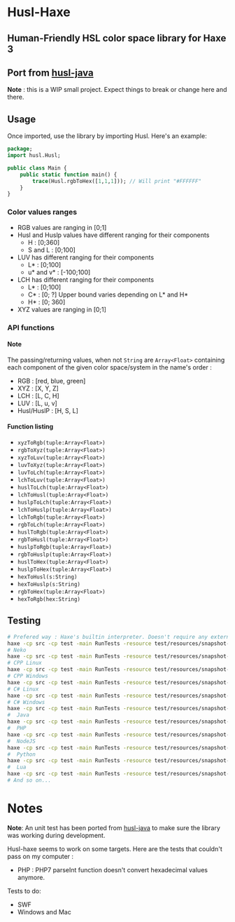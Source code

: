 # Husl-Haxe
## Human-Friendly HSL color space library for Haxe 3
## Port from [husl-java]

**Note** : this is a WIP small project. Expect things to break or change here and there.

## Usage
Once imported, use the library by importing Husl. Here's an example:

```haxe
package;
import husl.Husl;

public class Main {
    public static function main() {
        trace(Husl.rgbToHex([1,1,1])); // Will print "#FFFFFF"
    }
}
```

### Color values ranges
- RGB values are ranging in [0;1]
- Husl and Huslp values have different ranging for their components
    - H : [0;360]
    - S and L : [0;100]
- LUV has different ranging for their components
    - L* : [0;100]
    - u* and v* : [-100;100]
- LCH has different ranging for their components
    - L* : [0;100]
    - C* : [0; ?] Upper bound varies depending on L* and H*
    - H* : [0; 360]
- XYZ values are ranging in [0;1]

### API functions

#### Note
The passing/returning values, when not `String` are `Array<Float>` containing each component of the given color space/system in the name's order :
- RGB : [red, blue, green]
- XYZ : [X, Y, Z]
- LCH : [L, C, H]
- LUV : [L, u, v]
- Husl/HuslP : [H, S, L]

#### Function listing
- `xyzToRgb(tuple:Array<Float>)`
- `rgbToXyz(tuple:Array<Float>)`
- `xyzToLuv(tuple:Array<Float>)`
- `luvToXyz(tuple:Array<Float>)`
- `luvToLch(tuple:Array<Float>)`
- `lchToLuv(tuple:Array<Float>)`
- `huslToLch(tuple:Array<Float>)`
- `lchToHusl(tuple:Array<Float>)`
- `huslpToLch(tuple:Array<Float>)`
- `lchToHuslp(tuple:Array<Float>)`
- `lchToRgb(tuple:Array<Float>)`
- `rgbToLch(tuple:Array<Float>)`
- `huslToRgb(tuple:Array<Float>)`
- `rgbToHusl(tuple:Array<Float>)`
- `huslpToRgb(tuple:Array<Float>)`
- `rgbToHuslp(tuple:Array<Float>)`
- `huslToHex(tuple:Array<Float>)`
- `huslpToHex(tuple:Array<Float>)`
- `hexToHusl(s:String)`
- `hexToHuslp(s:String)`
- `rgbToHex(tuple:Array<Float>)`
- `hexToRgb(hex:String)`

## Testing

```sh
# Prefered way : Haxe's builtin interpreter. Doesn't require any external libs to execute the tests.
haxe -cp src -cp test -main RunTests -resource test/resources/snapshot-rev4.json@snapshot-rev4 --interp
# Neko
haxe -cp src -cp test -main RunTests -resource test/resources/snapshot-rev4.json@snapshot-rev4 -x bin/neko/RunTests.n
# CPP Linux
haxe -cp src -cp test -main RunTests -resource test/resources/snapshot-rev4.json@snapshot-rev4 -cpp bin/cpp -cmd bin/cpp/RunTests
# CPP Windows
haxe -cp src -cp test -main RunTests -resource test/resources/snapshot-rev4.json@snapshot-rev4 -cpp bin/cpp -cmd bin/cpp/RunTests.exe
# C# Linux
haxe -cp src -cp test -main RunTests -resource test/resources/snapshot-rev4.json@snapshot-rev4 -cs bin/cs -cmd mono bin/cs/RunTests.exe
# C# Windows
haxe -cp src -cp test -main RunTests -resource test/resources/snapshot-rev4.json@snapshot-rev4 -cs bin/cs -cmd bin/cs/RunTests.exe
#  Java
haxe -cp src -cp test -main RunTests -resource test/resources/snapshot-rev4.json@snapshot-rev4 -java bin/java -cmd java -jar bin/java/RunTests.jar
#  PHP
haxe -cp src -cp test -main RunTests -resource test/resources/snapshot-rev4.json@snapshot-rev4 -php bin/php -cmd php bin/php/index.php
#  NodeJS
haxe -cp src -cp test -main RunTests -resource test/resources/snapshot-rev4.json@snapshot-rev4 -js bin/js/RunTests.js -cmd node bin/js/RunTests.js
#  Python
haxe -cp src -cp test -main RunTests -resource test/resources/snapshot-rev4.json@snapshot-rev4 -python bin/python/RunTests.py -cmd python bin/python/RunTests.py
#  Lua
haxe -cp src -cp test -main RunTests -resource test/resources/snapshot-rev4.json@snapshot-rev4 -lua bin/lua/RunTests.lua -cmd lua bin/lua/RunTests.lua
# And so on...
```


# Notes
**Note**: An unit test has been ported from [husl-java] to make sure the library was working during development.

Husl-haxe seems to work on some targets. Here are the tests that couldn't pass on my computer :
- PHP : PHP7 parseInt function doesn't convert hexadecimal values anymore.

Tests to do:
- SWF
- Windows and Mac

[husl-java]: https://github.com/husl-colors/husl-java
